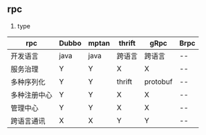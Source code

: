 ## rpc

1. type

| rpc          | Dubbo | mptan | thrift | gRpc     | Brpc |
| ------------ | ----- | ----- | ------ | -------- | ---- |
| 开发语言     | java  | java  | 跨语言 | 跨语言   | --   |
| 服务治理     | Y     | Y     | X      | X        | --   |
| 多种序列化   | Y     | Y     | thrift | protobuf | --   |
| 多种注册中心 | Y     | Y     | X      | X        | --   |
| 管理中心     | Y     | Y     | X      | X        | --   |
| 跨语言通讯   | X     | X     | Y      | Y        | --   |
